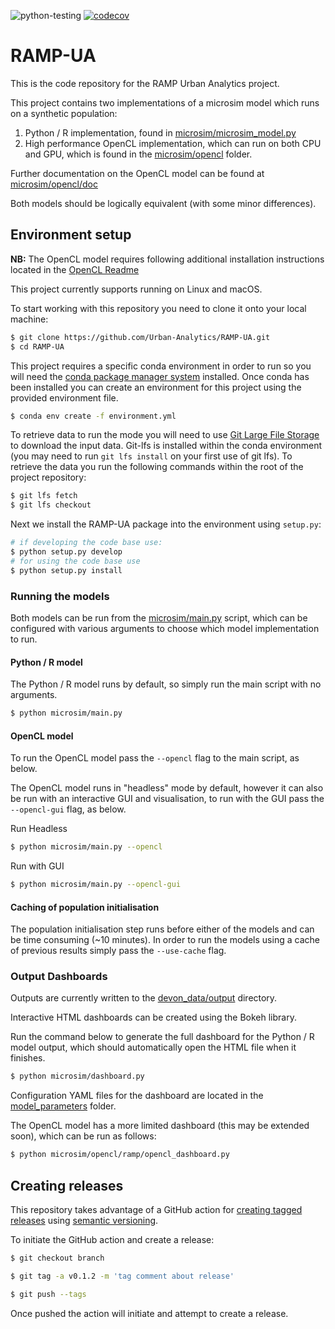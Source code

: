 ![python-testing](https://github.com/Urban-Analytics/RAMP-UA/workflows/python-testing/badge.svg)
[![codecov](https://codecov.io/gh/Urban-Analytics/RAMP-UA/branch/master/graph/badge.svg)](https://codecov.io/gh/Urban-Analytics/RAMP-UA)
# RAMP-UA

This is the code repository for the RAMP Urban Analytics project.

This project contains two implementations of a microsim model which runs on a synthetic population:
1. Python / R implementation, found in [microsim/microsim_model.py](./microsim/microsim_model.py)
2. High performance OpenCL implementation, which can run on both CPU and GPU, 
which is found in the [microsim/opencl](./microsim/opencl) folder. 

Further documentation on the OpenCL model can be found at [microsim/opencl/doc](./microsim/opencl/doc)

Both models should be logically equivalent (with some minor differences). 

## Environment setup

**NB:** The OpenCL model requires following additional installation instructions located in the 
[OpenCL Readme](./microsim/opencl/README.md)

This project currently supports running on Linux and macOS.

To start working with this repository you need to clone it onto your local machine:

```bash
$ git clone https://github.com/Urban-Analytics/RAMP-UA.git
$ cd RAMP-UA
```

This project requires a specific conda environment in order to run so you will need the [conda package manager system](https://docs.anaconda.com/anaconda/install/) installed. Once conda has been installed you can create an environment for this project using the provided environment file.

```bash
$ conda env create -f environment.yml
```

To retrieve data to run the mode you will need to use [Git Large File Storage](https://git-lfs.github.com/) to download the input data. Git-lfs is installed within the conda environment (you may need to run `git lfs install` on your first use of git lfs). To retrieve the data you run the following commands within the root of the project repository:

```bash
$ git lfs fetch
$ git lfs checkout
``` 

Next we install the RAMP-UA package into the environment using `setup.py`:

```bash
# if developing the code base use:
$ python setup.py develop
# for using the code base use
$ python setup.py install
```

### Running the models
Both models can be run from the [microsim/main.py](./microsim/main.py) script, which can be configured with various arguments
to choose which model implementation to run.

#### Python / R model

The Python / R model runs by default, so simply run the main script with no arguments.

```bash
$ python microsim/main.py 
```

#### OpenCL model
To run the OpenCL model pass the `--opencl` flag to the main script, as below.

The OpenCL model runs in "headless" mode by default, however it can also be run with an interactive GUI and visualisation,
to run with the GUI pass the `--opencl-gui` flag, as below.

Run Headless
```bash
$ python microsim/main.py --opencl
```

Run with GUI
```bash
$ python microsim/main.py --opencl-gui
```

#### Caching of population initialisation
The population initialisation step runs before either of the models and can be time consuming (~10 minutes). In order to run
the models using a cache of previous results simply pass the `--use-cache` flag.

### Output Dashboards
Outputs are currently written to the [devon_data/output](./devon_data/output) directory.

Interactive HTML dashboards can be created using the Bokeh library.
 
Run the command below to generate the full dashboard for the Python / R model output, which should automatically open
the HTML file when it finishes.
 ```bash
$ python microsim/dashboard.py
```
Configuration YAML files for the dashboard are located in the [model_parameters](./model_parameters) folder.

The OpenCL model has a more limited dashboard (this may be extended soon), which can be run as follows:
 ```bash
$ python microsim/opencl/ramp/opencl_dashboard.py
```

## Creating releases
This repository takes advantage of a GitHub action for [creating tagged releases](https://github.com/marvinpinto/action-automatic-releases) using [semantic versioning](https://semver.org/).

To initiate the GitHub action and create a release:

```bash
$ git checkout branch

$ git tag -a v0.1.2 -m 'tag comment about release'

$ git push --tags
```
Once pushed the action will initiate and attempt to create a release.